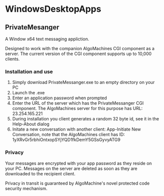 # WindowsDesktopApps

## PrivateMesanger

A Window x64 text messaging appliction. 

Designed to work with the companion AlgoMachines CGI component as a server. The current version of the CGI  component supports up to 10,000 clients.

### Installation and use

1) Simply download PrivateMessanger.exe to an empty directory on your PC
2) Launch the .exe
3) Enter an application password when prompted
4) Enter the URL of the server which has the PrivateMessanger CGI component. The AlgoMachines server for this purpose has URL: 23.254.165.221
5) During installation you client generates a random 32 byte id, see it in the Help-About dialog
6) Initate a new conversation with another client: App-Initiate New Conversation, note that the AlgoMachines client has ID: 1yXRvGr5rbhiOntxopSYjYQD1fkDemY5GSsGyvyATG9

### Privacy

Your messages are encrypted with your app password as they reside on your PC. Messages on the server are deleted as soon as they are downloaded to the recipient client.

Privacy in transit is guaranteed by AlgoMachine's novel protected code security mechanism.

